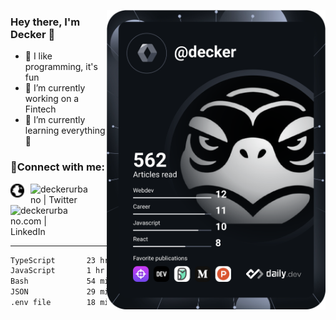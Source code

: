 <a href="https://app.daily.dev/Decker"><img align="right" width="350px" src="https://github.com/decker-dev/decker-dev/blob/master/devcard.svg" alt="Decker Dev Card"/></a>

### Hey there, I'm Decker 👋

- 🌟 I like programming, it's fun
- 🔭 I’m currently working on a Fintech
- 🌱 I’m currently learning everything 🤣

### 📱Connect with me:

[<img align="left" alt="deckerurbano.com" width="22px" src="https://raw.githubusercontent.com/iconic/open-iconic/master/svg/globe.svg" style="margin-right: 10px;" />](https://deckerurbano.com)
[<img align="left" alt="deckerurbano | Twitter" width="100px" src="https://img.shields.io/badge/twitter-%231DA1F2.svg?&style=for-the-badge&logo=twitter&logoColor=white" style="margin-right: 10px;" />](https://twitter.com/deckerurbano)
[<img align="left" alt="deckerurbano.com | LinkedIn" width="100px" src="https://img.shields.io/badge/linkedin-%230077B5.svg?&style=for-the-badge&logo=linkedin&logoColor=white" />](https://linkedin.com/in/deckerurbano)

<br clear="left"/>

---

<div style="text-align: center;">
<!--START_SECTION:waka-->

```txt
TypeScript       23 hrs 15 mins  █████████████████████▓░░░   86.26 %
JavaScript       1 hr 33 mins    █▒░░░░░░░░░░░░░░░░░░░░░░░   05.76 %
Bash             54 mins         █░░░░░░░░░░░░░░░░░░░░░░░░   03.38 %
JSON             29 mins         ▒░░░░░░░░░░░░░░░░░░░░░░░░   01.82 %
.env file        18 mins         ▒░░░░░░░░░░░░░░░░░░░░░░░░   01.13 %
```

<!--END_SECTION:waka-->
</div>
